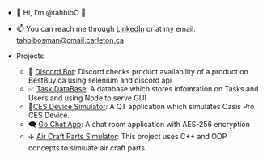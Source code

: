 - 👋 Hi, I’m @tahbibO 🦥
- 📫 You can reach me through [LinkedIn](https://www.linkedin.com/in/tahbib/) or at my email: tahbibosman@cmail.carleton.ca

- Projects:
  - 🤖 [Discord Bot](https://github.com/tahbibO/Discord_Bot): Discord checks product availability of a product on BestBuy.ca using selenium and discord api
  - ✅ [Task DataBase](https://github.com/tahbibO/TaskDataBase): A database which stores infomration on Tasks and Users and using Node to serve GUI
  - 🪫[CES Device Simulator](https://github.com/DaudTalat/CES-Device-Simulator): A QT application which simulates Oasis Pro CES Device.
  - 🗨️ [Go Chat App](https://github.com/DaudTalat/GOChat): A chat room application with AES-256 encryption
  - ✈️ [Air Craft Parts Simulator](https://github.com/tahbibO/AirCraftSimulator): This project uses C++ and OOP concepts to simluate air craft parts.  



<!---
tahbibO/tahbibO is a ✨ special ✨ repository because its `README.md` (this file) appears on your GitHub profile.
You can click the Preview link to take a look at your changes.
--->
